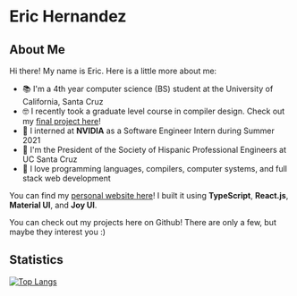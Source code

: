 # Eric Hernandez

## About Me

Hi there! My name is Eric. Here is a little more about me:

- 📚 I'm a 4th year computer science (BS) student at the University of California, Santa Cruz
- 🤓 I recently took a graduate level course in compiler design. Check out my [final project here]([https://github.com/taidanh/rex](https://sorensenucsc.github.io/CSE211-fa2022/projects/rex/index.html))!
- 🔎 I interned at **NVIDIA** as a Software Engineer Intern during Summer 2021
- 🥸 I'm the President of the Society of Hispanic Professional Engineers at UC Santa Cruz
- 🫶 I love programming languages, compilers, computer systems, and full stack web development

You can find my [personal website here](https://www.eric-hdez.dev)! I built it using **TypeScript**, **React.js**, **Material UI**, and **Joy UI**.

You can check out my projects here on Github! There are only a few, but maybe they interest you :)

## Statistics

[![Top Langs](https://github-readme-stats.vercel.app/api/top-langs/?username=eric-hdez&theme=tokyonight)](https://github.com/anuraghazra/github-readme-stats)

<!-- [![Top Langs](https://github-readme-stats.vercel.app/api/top-langs/?username=eric-hdez&layout=compact&theme=tokyonight)](https://github.com/anuraghazra/github-readme-stats) -->

<!--
## Music

[![spotify-github-profile](https://spotify-github-profile.vercel.app/api/view?uid=12169476305&cover_image=true&theme=default&bar_color=53b14f&bar_color_cover=false)](https://spotify-github-profile.vercel.app/api/view?uid=12169476305&redirect=true)

[![spotify-github-profile](https://spotify-github-profile.vercel.app/api/view?uid=12169476305&cover_image=false&theme=default&bar_color=53b14f&bar_color_cover=false)](https://spotify-github-profile.vercel.app/api/view?uid=12169476305&redirect=true)
-->

<!--
keeping this comment as ideas to flesh it out in the future:

- 🔭 I’m currently working on ...
- 🌱 I’m currently learning ...
- 👯 I’m looking to collaborate on ...
- 🤔 I’m looking for help with ...
- 💬 Ask me about ...
- 📫 How to reach me: ...
- 😄 Pronouns: ...
- ⚡ Fun fact: ...
-->
